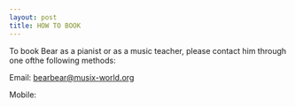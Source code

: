```yaml
---
layout: post
title: HOW TO BOOK
---
```


To book Bear as a pianist or as a music teacher, please contact him through one ofthe following methods:

Email: bearbear@musix-world.org

Mobile: 
